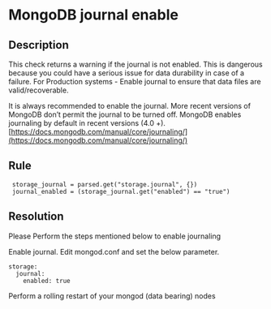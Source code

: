 # MongoDB journal enable

## Description
This check returns a warning if the journal is not enabled. 
This is dangerous because you could have a serious issue for data durability in case of a failure.
For Production systems - Enable journal to ensure that data files are valid/recoverable.

It is always recommended to enable the journal. More recent versions of MongoDB don’t permit the journal to be turned off.  MongoDB enables journaling by default in recent versions (4.0 +).
[https://docs.mongodb.com/manual/core/journaling/](https://docs.mongodb.com/manual/core/journaling/)



## Rule
```
 storage_journal = parsed.get("storage.journal", {})
 journal_enabled = (storage_journal.get("enabled") == "true")
```



## Resolution

Please Perform the steps mentioned below to enable journaling

Enable journal. 
Edit mongod.conf and set the below parameter.
```
storage:
  journal:
	enabled: true
```
Perform a rolling restart of your mongod (data bearing) nodes

